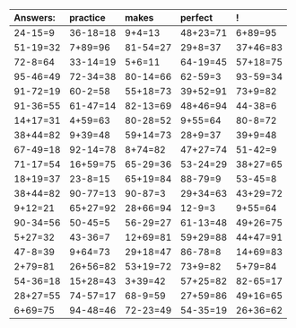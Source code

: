 | Answers: | practice | makes | perfect | ! |
| :--- | :--- | :--- | :--- | :--- |
| 24-15=9 | 36-18=18 | 9+4=13 | 48+23=71 | 6+89=95 | 
| 51-19=32 | 7+89=96 | 81-54=27 | 29+8=37 | 37+46=83 | 
| 72-8=64 | 33-14=19 | 5+6=11 | 64-19=45 | 57+18=75 | 
| 95-46=49 | 72-34=38 | 80-14=66 | 62-59=3 | 93-59=34 | 
| 91-72=19 | 60-2=58 | 55+18=73 | 39+52=91 | 73+9=82 | 
| 91-36=55 | 61-47=14 | 82-13=69 | 48+46=94 | 44-38=6 | 
| 14+17=31 | 4+59=63 | 80-28=52 | 9+55=64 | 80-8=72 | 
| 38+44=82 | 9+39=48 | 59+14=73 | 28+9=37 | 39+9=48 | 
| 67-49=18 | 92-14=78 | 8+74=82 | 47+27=74 | 51-42=9 | 
| 71-17=54 | 16+59=75 | 65-29=36 | 53-24=29 | 38+27=65 | 
| 18+19=37 | 23-8=15 | 65+19=84 | 88-79=9 | 53-45=8 | 
| 38+44=82 | 90-77=13 | 90-87=3 | 29+34=63 | 43+29=72 | 
| 9+12=21 | 65+27=92 | 28+66=94 | 12-9=3 | 9+55=64 | 
| 90-34=56 | 50-45=5 | 56-29=27 | 61-13=48 | 49+26=75 | 
| 5+27=32 | 43-36=7 | 12+69=81 | 59+29=88 | 44+47=91 | 
| 47-8=39 | 9+64=73 | 29+18=47 | 86-78=8 | 14+69=83 | 
| 2+79=81 | 26+56=82 | 53+19=72 | 73+9=82 | 5+79=84 | 
| 54-36=18 | 15+28=43 | 3+39=42 | 57+25=82 | 82-65=17 | 
| 28+27=55 | 74-57=17 | 68-9=59 | 27+59=86 | 49+16=65 | 
| 6+69=75 | 94-48=46 | 72-23=49 | 54-35=19 | 26+36=62 | 
